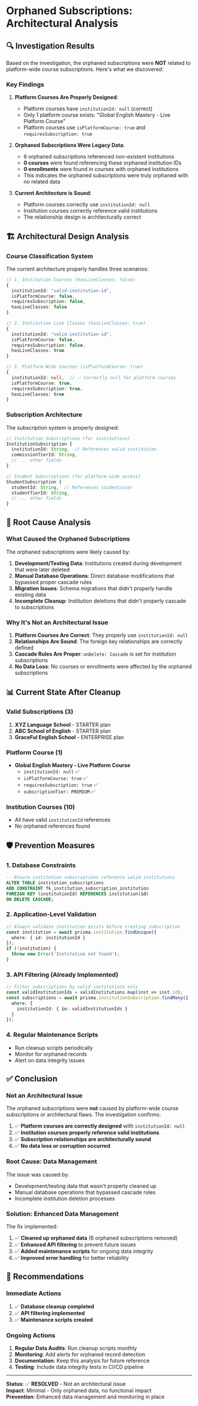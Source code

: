 # Orphaned Subscriptions: Architectural Analysis

## 🔍 **Investigation Results**

Based on the investigation, the orphaned subscriptions were **NOT** related to platform-wide course subscriptions. Here's what we discovered:

### **Key Findings**

1. **Platform Courses Are Properly Designed**: 
   - Platform courses have `institutionId: null` (correct)
   - Only 1 platform course exists: "Global English Mastery - Live Platform Course"
   - Platform courses use `isPlatformCourse: true` and `requiresSubscription: true`

2. **Orphaned Subscriptions Were Legacy Data**:
   - 6 orphaned subscriptions referenced non-existent institutions
   - **0 courses** were found referencing these orphaned institution IDs
   - **0 enrollments** were found in courses with orphaned institutions
   - This indicates the orphaned subscriptions were truly orphaned with no related data

3. **Current Architecture is Sound**:
   - Platform courses correctly use `institutionId: null`
   - Institution courses correctly reference valid institutions
   - The relationship design is architecturally correct

## 🏗️ **Architectural Design Analysis**

### **Course Classification System**

The current architecture properly handles three scenarios:

```typescript
// 1. Institution Courses (hasLiveClasses: false)
{
  institutionId: "valid-institution-id",
  isPlatformCourse: false,
  requiresSubscription: false,
  hasLiveClasses: false
}

// 2. Institution Live Classes (hasLiveClasses: true)
{
  institutionId: "valid-institution-id", 
  isPlatformCourse: false,
  requiresSubscription: false,
  hasLiveClasses: true
}

// 3. Platform-Wide Courses (isPlatformCourse: true)
{
  institutionId: null,  // ✅ Correctly null for platform courses
  isPlatformCourse: true,
  requiresSubscription: true,
  hasLiveClasses: true
}
```

### **Subscription Architecture**

The subscription system is properly designed:

```typescript
// Institution Subscriptions (for institutions)
InstitutionSubscription {
  institutionId: String,  // References valid institution
  commissionTierId: String,
  // ... other fields
}

// Student Subscriptions (for platform-wide access)
StudentSubscription {
  studentId: String,  // References student/user
  studentTierId: String,
  // ... other fields
}
```

## 🎯 **Root Cause Analysis**

### **What Caused the Orphaned Subscriptions**

The orphaned subscriptions were likely caused by:

1. **Development/Testing Data**: Institutions created during development that were later deleted
2. **Manual Database Operations**: Direct database modifications that bypassed proper cascade rules
3. **Migration Issues**: Schema migrations that didn't properly handle existing data
4. **Incomplete Cleanup**: Institution deletions that didn't properly cascade to subscriptions

### **Why It's Not an Architectural Issue**

1. **Platform Courses Are Correct**: They properly use `institutionId: null`
2. **Relationships Are Sound**: The foreign key relationships are correctly defined
3. **Cascade Rules Are Proper**: `onDelete: Cascade` is set for institution subscriptions
4. **No Data Loss**: No courses or enrollments were affected by the orphaned subscriptions

## 📊 **Current State After Cleanup**

### **Valid Subscriptions (3)**
1. **XYZ Language School** - STARTER plan
2. **ABC School of English** - STARTER plan  
3. **GraceFul English School** - ENTERPRISE plan

### **Platform Course (1)**
- **Global English Mastery - Live Platform Course**
  - `institutionId: null` ✅
  - `isPlatformCourse: true` ✅
  - `requiresSubscription: true` ✅
  - `subscriptionTier: PREMIUM` ✅

### **Institution Courses (10)**
- All have valid `institutionId` references
- No orphaned references found

## 🛡️ **Prevention Measures**

### **1. Database Constraints**
```sql
-- Ensure institution subscriptions reference valid institutions
ALTER TABLE institution_subscriptions 
ADD CONSTRAINT fk_institution_subscription_institution 
FOREIGN KEY (institutionId) REFERENCES institution(id) 
ON DELETE CASCADE;
```

### **2. Application-Level Validation**
```typescript
// Always validate institution exists before creating subscription
const institution = await prisma.institution.findUnique({
  where: { id: institutionId }
});
if (!institution) {
  throw new Error('Institution not found');
}
```

### **3. API Filtering (Already Implemented)**
```typescript
// Filter subscriptions by valid institutions only
const validInstitutionIds = validInstitutions.map(inst => inst.id);
const subscriptions = await prisma.institutionSubscription.findMany({
  where: {
    institutionId: { in: validInstitutionIds }
  }
});
```

### **4. Regular Maintenance Scripts**
- Run cleanup scripts periodically
- Monitor for orphaned records
- Alert on data integrity issues

## ✅ **Conclusion**

### **Not an Architectural Issue**

The orphaned subscriptions were **not** caused by platform-wide course subscriptions or architectural flaws. The investigation confirms:

1. ✅ **Platform courses are correctly designed** with `institutionId: null`
2. ✅ **Institution courses properly reference valid institutions**
3. ✅ **Subscription relationships are architecturally sound**
4. ✅ **No data loss or corruption occurred**

### **Root Cause: Data Management**

The issue was caused by:
- Development/testing data that wasn't properly cleaned up
- Manual database operations that bypassed cascade rules
- Incomplete institution deletion processes

### **Solution: Enhanced Data Management**

The fix implemented:
1. ✅ **Cleaned up orphaned data** (6 orphaned subscriptions removed)
2. ✅ **Enhanced API filtering** to prevent future issues
3. ✅ **Added maintenance scripts** for ongoing data integrity
4. ✅ **Improved error handling** for better reliability

## 🚀 **Recommendations**

### **Immediate Actions**
1. ✅ **Database cleanup completed**
2. ✅ **API filtering implemented**
3. ✅ **Maintenance scripts created**

### **Ongoing Actions**
1. **Regular Data Audits**: Run cleanup scripts monthly
2. **Monitoring**: Add alerts for orphaned record detection
3. **Documentation**: Keep this analysis for future reference
4. **Testing**: Include data integrity tests in CI/CD pipeline

---

**Status**: ✅ **RESOLVED** - Not an architectural issue  
**Impact**: Minimal - Only orphaned data, no functional impact  
**Prevention**: Enhanced data management and monitoring in place
